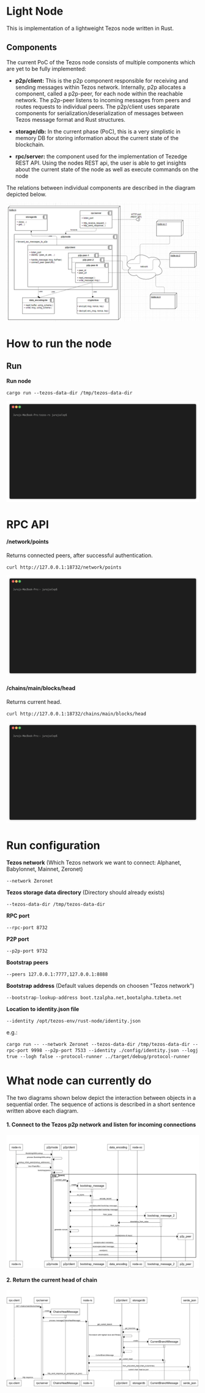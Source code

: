 Light Node
===========

This is implementation of a lightweight Tezos node written in Rust. 

## Components

The current PoC of the Tezos node consists of multiple components which are yet to be fully implemented:

* **p2p/client:** This is the p2p component responsible for receiving and sending messages within Tezos network. Internally, p2p allocates a component, called a p2p-peer, for each node within the reachable network. The p2p-peer listens to incoming messages from peers and routes requests to individual peers. The p2p/client uses separate components for serialization/deserialization of messages between Tezos message format and Rust structures.

* **storage/db:** In the current phase (PoC), this is a very simplistic in memory DB for storing information about the current state of the blockchain.

* **rpc/server:** the component used for the implementation of Tezedge REST API. Using the nodes REST api, the user is able to get insights about the current state of the node as well as execute commands on the node

The relations between individual components are described in the diagram depicted below.

![Preview1](../docs/images/class_diagram.png)


# How to run the node


Run
------------
**Run node** 

```
cargo run --tezos-data-dir /tmp/tezos-data-dir
```

![Preview1](../docs/images/bash_cargo_run.gif)


# RPC API

#### /network/points
Returns connected peers, after successful authentication.

```
curl http://127.0.0.1:18732/network/points
```

![Preview1](../docs/images/bash_network_points.gif)


#### /chains/main/blocks/head
Returns current head.

```
curl http://127.0.0.1:18732/chains/main/blocks/head
```

![Preview1](../docs/images/bash_chains_main_blocks_head.gif)

# Run configuration

**Tezos network**
(Which Tezos network we want to connect: Alphanet, Babylonnet, Mainnet, Zeronet)
```
--network Zeronet
```


**Tezos storage data directory**
(Directory should already exists)
```
--tezos-data-dir /tmp/tezos-data-dir
```

**RPC port**
```
--rpc-port 8732
```

**P2P port**
```
--p2p-port 9732
```

**Bootstrap peers**
```
--peers 127.0.0.1:7777,127.0.0.1:8888
```

**Bootstrap address**
(Default values depends on choosen "Tezos network")
```
--bootstrap-lookup-address boot.tzalpha.net,bootalpha.tzbeta.net
```

**Location to identity.json file**
```
--identity /opt/tezos-env/rust-node/identity.json
```

e.g.:
```
cargo run -- --network Zeronet --tezos-data-dir /tmp/tezos-data-dir --rpc-port 9998 --p2p-port 7533 --identity ./config/identity.json --logj true --logh false --protocol-runner ../target/debug/protocol-runner
```


# What node can currently do

The two diagrams shown below depict the interaction between objects in a sequential order. The sequence of actions is described in a short sentence written above each diagram.

#### 1. Connect to the Tezos p2p network and listen for incoming connections

![Preview2](../docs/images/bootstrap.png)


#### 2. Return the current head of chain

![Preview4](../docs/images/get_current_head.png)
